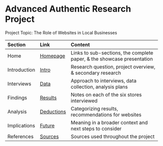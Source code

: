 # Advanced Authentic Research Project
Project Topic: The Role of Websites in Local Businesses

Section    | Link   | Content |
| :--- | :---- | :-------------- | 
Home  | [Homepage](https://hannahjzhang.github.io/aar/) | Links to  sub-sections, the complete paper, & the showcase presentation
Introduction   | [Intro](https://hannahjzhang.github.io/aar/pages/intro.html)  | Research question, project overview, & secondary research
Interviews  | [Data](https://hannahjzhang.github.io/aar/pages/interview.html) | Approach to interviews, data collection, analysis plans
Findings   | [Results](https://hannahjzhang.github.io/aar/pages/findings.html)  | Notes on each of the six stores interviewed
Analysis   | [Deductions](https://hannahjzhang.github.io/aar/pages/analysis.html)  | Categorizing results, recommendations for websites
Implications   | [Future](https://hannahjzhang.github.io/aar/pages/implications.html)  | Meaning in a broader context and next steps to consider
References  | [Sources](https://hannahjzhang.github.io/aar/pages/references.html) | Sources used throughout the project